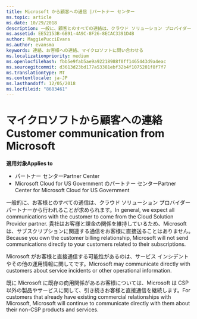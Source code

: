 ```yaml
---
title: Microsoft から顧客への通信 |パートナー センター
ms.topic: article
ms.date: 10/29/2018
description: 一般に、顧客とのすべての連絡は、クラウド ソリューション プロバイダー パートナーが行う必要があります。
ms.assetid: EE52153B-6B91-4A9C-8F26-8ECAC3391D4B
author: MaggiePucciEvans
ms.author: evansma
keywords: 連絡、お客様への連絡、マイクロソフトに問い合わせる
ms.localizationpriority: medium
ms.openlocfilehash: fbb5e9fab5ae9a92218988f0ff1465443d9a4eac
ms.sourcegitcommit: d3613d23bd177a53381ebf32b4f1075201f8f7f7
ms.translationtype: MT
ms.contentlocale: ja-JP
ms.lasthandoff: 12/05/2018
ms.locfileid: "8683461"
---
```

# <a name="customer-communication-from-microsoft"></a><span data-ttu-id="68c5b-104">マイクロソフトから顧客への連絡</span><span class="sxs-lookup"><span data-stu-id="68c5b-104">Customer communication from Microsoft</span></span>

**<span data-ttu-id="68c5b-105">適用対象</span><span class="sxs-lookup"><span data-stu-id="68c5b-105">Applies to</span></span>**

-  <span data-ttu-id="68c5b-106">パートナー センター</span><span class="sxs-lookup"><span data-stu-id="68c5b-106">Partner Center</span></span>
-  <span data-ttu-id="68c5b-107">Microsoft Cloud for US Government のパートナー センター</span><span class="sxs-lookup"><span data-stu-id="68c5b-107">Partner Center for Microsoft Cloud for US Government</span></span>


<span data-ttu-id="68c5b-108">一般的に、お客様とのすべての通信は、クラウド ソリューション プロバイダー パートナーから行われることが求められます。</span><span class="sxs-lookup"><span data-stu-id="68c5b-108">In general, we expect all communications with the customer to come from the Cloud Solution Provider partner.</span></span> <span data-ttu-id="68c5b-109">貴社はお客様と課金の関係を維持しているため、Microsoft は、サブスクリプションに関連する通信をお客様に直接送ることはありません。</span><span class="sxs-lookup"><span data-stu-id="68c5b-109">Because you own the customer billing relationship, Microsoft will not send communications directly to your customers related to their subscriptions.</span></span>

<span data-ttu-id="68c5b-110">Microsoft がお客様と直接通信する可能性があるのは、サービス インシデントやその他の運用情報に関してです。</span><span class="sxs-lookup"><span data-stu-id="68c5b-110">Microsoft may communicate directly with customers about service incidents or other operational information.</span></span>

<span data-ttu-id="68c5b-111">既に Microsoft に既存の商用関係があるお客様については、Microsoft は CSP 以外の製品やサービスに関して、引き続きお客様と直接通信を継続します。</span><span class="sxs-lookup"><span data-stu-id="68c5b-111">For customers that already have existing commercial relationships with Microsoft, Microsoft will continue to communicate directly with them about their non-CSP products and services.</span></span>

 

 



